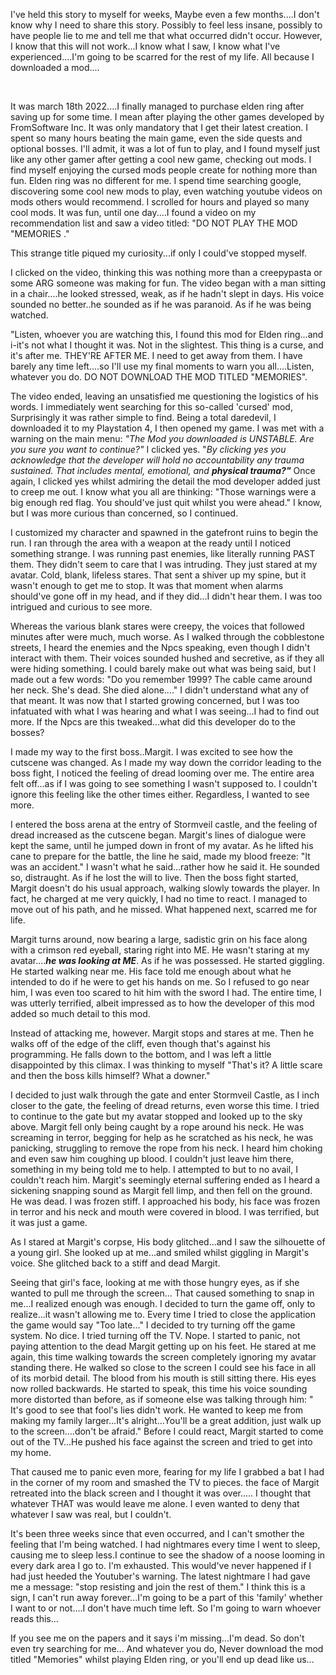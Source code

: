 I've held this story to myself for weeks, Maybe even a few months....I don't know why I need to share this story. Possibly to feel less insane, possibly to have people lie to me and tell me that what occurred didn't occur. However, I know that this will not work...I know what I saw, I know what I've experienced....I'm going to be scarred for the rest of my life. All because I downloaded a mod....

&#x200B;

It was march 18th 2022....I finally managed to purchase elden ring after saving up for some time. I mean after playing the other games developed by FromSoftware Inc. It was only mandatory that I get their latest creation. I spent so many hours beating the main game, even the side quests and optional bosses. I'll admit, it was a lot of fun to play, and I found myself just like any other gamer after getting a cool new game, checking out mods. I find myself enjoying the cursed mods people create for nothing more than fun. Elden ring was no different for me. I spend time searching google, discovering some cool new mods to play, even watching youtube videos on mods others would recommend. I scrolled for hours and played so many cool mods. It was fun, until one day....I found a video on my recommendation list and saw a video titled: "DO NOT PLAY THE MOD "MEMORIES ."

This strange title piqued my curiosity...if only I could've stopped myself.

I clicked on the video, thinking this was nothing more than a creepypasta or some ARG someone was making for fun. The video began with a man sitting in a chair....he looked stressed, weak, as if he hadn't slept in days. His voice sounded no better..he sounded as if he was paranoid. As if he was being watched.

"Listen, whoever you are watching this, I found this mod for Elden ring...and i-it's not what I thought it was. Not in the slightest. This thing is a curse, and it's after me.  THEY'RE AFTER ME. I need to get away from them. I have barely any time left....so I'll use my final moments to warn you all....Listen, whatever you do. DO NOT DOWNLOAD THE MOD TITLED "MEMORIES".

The video ended, leaving an unsatisfied me questioning the logistics of his words. I immediately went searching for this so-called 'cursed' mod, Surprisingly it was rather simple to find. Being a total daredevil, I downloaded it to my Playstation 4, I then opened my game. I was met with a warning on the main menu: *"The Mod you downloaded is UNSTABLE. Are you sure you want to continue?"* I clicked yes. "*By clicking yes you acknowledge that the developer will hold no accountability any trauma sustained. That includes mental, emotional, and* ***physical trauma?"*** Once again, I clicked yes whilst admiring the detail the mod developer added just to creep me out. I know what you all are thinking: "Those warnings were a big enough red flag. You should've just quit whilst you were ahead." I know, but I was more curious than concerned, so I continued.

I customized my character and spawned in the gatefront ruins to begin the run. I ran through the area with a weapon at the ready until I noticed something strange. I was running past enemies, like literally running PAST them. They didn't seem to care that I was intruding. They just stared at my avatar. Cold, blank, lifeless stares. That sent a shiver up my spine, but it wasn't enough to get me to stop. It was that moment when alarms should've gone off in my head, and if they did...I didn't hear them. I was too intrigued and curious to see more.

Whereas the various blank stares were creepy, the voices that followed minutes after were much, much worse. As I walked through the cobblestone streets, I heard the enemies and the Npcs speaking, even though I didn't interact with them. Their voices sounded hushed and secretive, as if they all were hiding something. I could barely make out what was being said, but I made out a few words: "Do you remember 1999? The cable came around her neck. She's dead. She died alone...." I didn't understand what any of that meant. It was now that I started growing concerned, but I was too infatuated with what I was hearing and what I was seeing...I had to find out more. If the Npcs are this tweaked...what did this developer do to the bosses?

I made my way to the first boss..Margit. I was excited to see how the cutscene was changed. As I made my way down the corridor leading to the boss fight, I noticed the feeling of dread looming over me. The entire area felt off...as if I was going to see something I wasn't supposed to. I couldn't ignore this feeling like the other times either. Regardless, I wanted to see more.

I entered the boss arena at the entry of Stormveil castle, and the feeling of dread increased as the cutscene began. Margit's lines of dialogue were kept the same, until he jumped down in front of my avatar. As he lifted his cane to prepare for the battle, the line he said, made my blood freeze: "It was an accident." I wasn't what he said...rather how he said it. He sounded so, distraught. As if he lost the will to live. Then the boss fight started, Margit doesn't do his usual approach, walking slowly towards the player. In fact, he charged at me very quickly, I had no time to react. I managed to move out of his path, and he missed. What happened next, scarred me for life.

Margit turns around, now bearing a large, sadistic grin on his face along with a crimson red eyeball, staring right into ME. He wasn't staring at my avatar....***he was looking at ME***. As if he was possessed. He started giggling. He started walking near me. His face told me enough about what he intended to do if he were to get his hands on me. So I refused to go near him, I was even too scared to hit him with the sword I had. The entire time, I was utterly terrified, albeit impressed as to how the developer of this mod added so much detail to this mod.

Instead of attacking me, however. Margit stops and stares at me. Then he walks off of the edge of the cliff, even though that's against his programming. He falls down to the bottom, and I was left a little disappointed by this climax. I was thinking to myself "That's it? A little scare and then the boss kills himself? What a downer."

I decided to just walk through the gate and enter Stormveil Castle, as I inch closer to the gate, the feeling of dread returns, even worse this time. I tried to continue to the gate but my avatar stopped and looked up to the sky above. Margit fell only being caught by a rope around his neck. He was screaming in terror, begging for help as he scratched as his neck, he was panicking, struggling to remove the rope from his neck. I heard him choking and even saw him coughing up blood. I couldn't just leave him there, something in my being told me to help.  I attempted to but to no avail, I couldn't reach him. Margit's seemingly eternal suffering ended as I heard a sickening snapping sound as Margit fell limp, and then fell on the ground. He was dead. I was frozen stiff. I approached his body, his face was frozen in terror and his neck and mouth were covered in blood. I was terrified, but it was just a game.

As I stared at Margit's corpse, His body glitched...and I saw the silhouette of a young girl. She looked up at me...and smiled whilst giggling in Margit's voice. She glitched back to a stiff and dead Margit.

Seeing that girl's face, looking at me with those hungry eyes, as if she wanted to pull me through the screen... That caused something to snap in me...I realized enough was enough. I decided to turn the game off, only to realize...it wasn't allowing me to. Every time I tried to close the application the game would say "Too late..." I decided to try turning off the game system. No dice. I tried turning off the TV. Nope. I started to panic, not paying attention to the dead Margit getting up on his feet. He stared at me again, this time walking towards the screen completely ignoring my avatar standing there. He walked so close to the screen I could see his face in all of its morbid detail. The blood from his mouth is still sitting there. His eyes now rolled backwards. He started to speak, this time his voice sounding more distorted than before, as if someone else was talking through him: " It's good to see that fool's lies didn't work. He wanted to keep me from making my family larger...It's alright...You'll be a great addition, just walk up to the screen....don't be afraid." Before I could react, Margit started to come out of the TV...He pushed his face against the screen and tried to get into my home.

That  caused me to panic even more, fearing for my life I grabbed a bat I had in the corner of my room and smashed the TV to pieces. the face of Margit retreated into the black screen and I thought it was over..... I thought that whatever THAT was would leave me alone. I even wanted to deny that whatever I saw was real, but I couldn't.

It's been three weeks since that even occurred, and I can't smother the feeling that I'm being watched. I had nightmares every time I went to sleep, causing me to sleep less.I continue to see the shadow of a noose looming in every dark area I go to. I'm exhausted. This would've never happened if I had just heeded the Youtuber's warning. The latest nightmare I had gave me a message: "stop resisting and join the rest of them." I think this is a sign, I can't run away forever...I'm going to be a part of this 'family' whether I want to or not....I don't have much time left. So I'm going to warn whoever reads this...

If you see me on the papers and it says i'm missing...I'm dead. So don't even try searching for me... And whatever you do, Never download the mod titled "Memories" whilst playing Elden ring, or you'll end up dead like us...